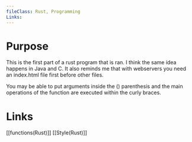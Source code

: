 ```yaml
---
fileClass: Rust, Programming
Links: 
---
```

# Purpose

This is the first part of a rust program that is ran. I think the same idea happens in Java and C. It also reminds me that with webservers you need an index.html file first before other files.

You may be able to put arguments inside the () parenthesis and the main operations of the function are executed within the curly braces.



# Links

[[functions(Rust)]]
[[Style(Rust)]]